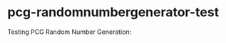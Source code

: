 # pcg-randomnumbergenerator-test
Testing PCG Random Number Generation:

[PCG-Random website]: http://www.pcg-random.org
